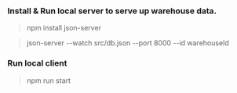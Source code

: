 ### Install & Run local server to serve up warehouse data.

> npm install json-server

> json-server --watch src/db.json --port 8000 --id warehouseId


### Run local client

> npm run start
